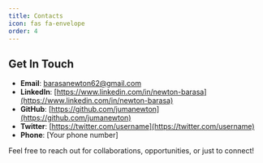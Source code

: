 ```yaml
---
title: Contacts
icon: fas fa-envelope
order: 4
---
```


## Get In Touch

- **Email**: barasanewton62@gmail.com
- **LinkedIn**: [https://www.linkedin.com/in/newton-barasa](https://www.linkedin.com/in/newton-barasa)
- **GitHub**: [https://github.com/jumanewton](https://github.com/jumanewton)
- **Twitter**: [https://twitter.com/username](https://twitter.com/username)
- **Phone**: [Your phone number]

Feel free to reach out for collaborations, opportunities, or just to connect!